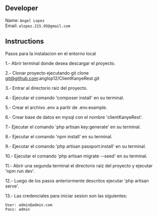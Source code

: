 ## Developer
Name: `Angel Lopez` <br/>
Email: `alopez.215.95@gmail.com` <br/>

## Instructions
Pasos para la instalacion en el entorno local

1.- Abrir terminal donde desea descargar el proyecto.

2.- Clonar proyecto ejecutando git clone git@github.com:anglop12/ClientKanyeRest.git

3.- Entrar al directorio raiz del proyecto.

4.- Ejecutar el comando 'composer install' en su terminal.

5.- Crear el archivo .env a partir de .env.example.

6.- Crear base de datos en mysql con el nombre 'clientKanyeRest'.

7.- Ejecutar el comando 'php artisan key:generate' en su terminal.

8.- Ejecutar el comando 'npm install' en su terminal.

9.- Ejecutar el comando 'php artisan passport:install' en su terminal.

10.- Ejecutar el comando 'php artisan migrate --seed' en su terminal.

11.- Abrir una segunda terminal el directorio raiz del proyecto y ejecutar 'npm run dev'.

12.- Luego de los pasos anteriormente descritos ejecutar 'php artisan serve'.

13.- Las credenciales para iniciar sesion son las siguientes:

    User: admin@admin.com
    Pass: admin
